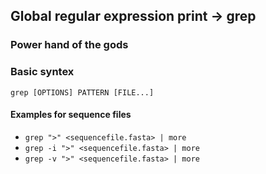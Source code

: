 ## Global regular expression print -> grep
### Power hand of the gods

### Basic syntex 
```grep [OPTIONS] PATTERN [FILE...]```

#### Examples for sequence files 
- ```grep ">" <sequencefile.fasta> | more```
- ```grep -i ">" <sequencefile.fasta> | more```
- ```grep -v ">" <sequencefile.fasta> | more```
